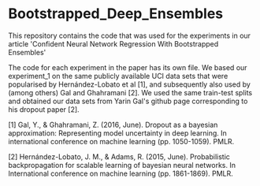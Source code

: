 # Bootstrapped_Deep_Ensembles

This repository contains the code that was used for the experiments in our article 'Confident Neural Network Regression With Bootstrapped Ensembles'

The code for each experiment in the paper has its own file. We based our experiment_1 on the same publicly available UCI data sets that were popularised by Hernández-Lobato et al [1], and subsequently also used by (among others) Gal and Ghahramani [2]. We used the same train-test splits and obtained our data sets from Yarin Gal's github page corresponding to his dropout paper [2].

[1] Gal, Y., & Ghahramani, Z. (2016, June). Dropout as a bayesian approximation: Representing model uncertainty in deep learning. In international conference on machine learning (pp. 1050-1059). PMLR.

[2] Hernández-Lobato, J. M., & Adams, R. (2015, June). Probabilistic backpropagation for scalable learning of bayesian neural networks. In International conference on machine learning (pp. 1861-1869). PMLR.
